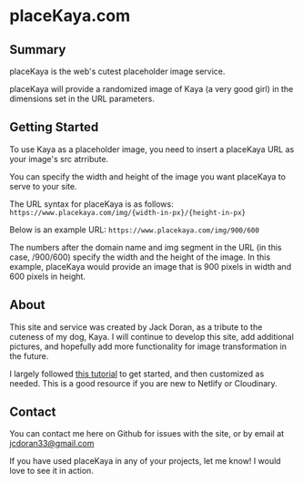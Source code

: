 # placeKaya.com

## Summary

placeKaya is the web's cutest placeholder image service.

placeKaya will provide a randomized image of Kaya (a very good girl) in the dimensions set in the URL parameters.

## Getting Started

To use Kaya as a placeholder image, you need to insert a placeKaya URL as your image's src atrribute.

You can specify the width and height of the image you want placeKaya to serve to your site.

The URL syntax for placeKaya is as follows: 
```https://www.placekaya.com/img/{width-in-px}/{height-in-px}```

Below is an example URL:
```https://www.placekaya.com/img/900/600```

The numbers after the domain name and img segment in the URL (in this case, /900/600) specify the width and the height of the image. In this example, placeKaya would provide an image that is 900 pixels in width and 600 pixels in height.

## About

This site and service was created by Jack Doran, as a tribute to the cuteness of my dog, Kaya. I will continue to develop this site, add additional pictures, and hopefully add more functionality for image transformation in the future.

I largely followed [this tutorial](https://spacejelly.dev/posts/how-to-create-an-image-placeholder-service-api-with-cloudinary-netlify-functions) to get started, and then customized as needed. This is a good resource if you are new to Netlify or Cloudinary. 

## Contact

You can contact me here on Github for issues with the site, or by email at jcdoran33@gmail.com

If you have used placeKaya in any of your projects, let me know! I would love to see it in action.


